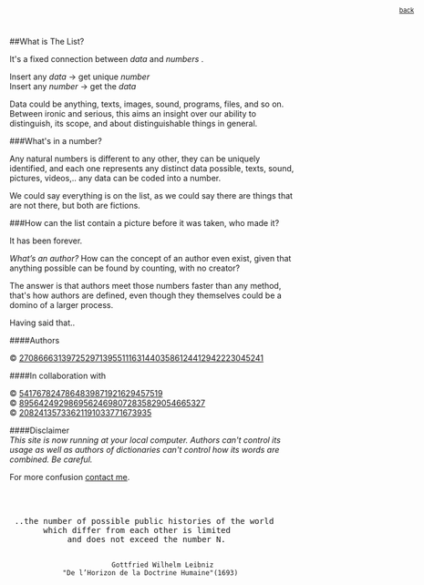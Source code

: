 <div style="position: fixed; top: 1em; right: 2em; text-align:right; font-size:.8em;">
<a href="javascript:history.back();" class="linkMyPages" title="&#8469;">back</a></div>
</div>

<link rel="shortcut icon" href="img/favicon.ico"/>        
<link href="css/theliststyle.css" rel="stylesheet" type="text/css">

<link href="http://fonts.googleapis.com/css?family=Open+Sans:400italic,400,700|Merriweather:400,300,300italic,700,700italic,400italic" rel="stylesheet" type="text/css"/>
   
##What is The List? 

It's a fixed connection between *data* and *numbers* .

Insert any *data* &#8594; get unique *number*  
Insert any *number* &#8594; get the *data*

Data could be anything, texts, images, sound, programs, files, and so on. Between ironic and serious, this aims an insight over our ability to distinguish, its scope, and about distinguishable things in general. 



###What's in a number? 

Any natural numbers is different to any other, they can be uniquely identified, and each one represents any distinct data possible, texts, sound, pictures, videos,.. any data can be coded into a number.

We could say everything is on the list, as we could say there are things that are not there, but both are fictions.


###How can the list contain a picture before it was taken, who made it?

It has been forever.

*What’s an author?* How can the concept of an author even exist, given that anything possible can be found by counting, with no creator?  
   
The answer is that authors meet those numbers faster than any method, that's how authors are defined, even though they themselves could be a domino of a larger process.

Having said that..

####Authors


© [27086663139725297139551116314403586124412942223045241](./index.html?id=27086663139725297139551116314403586124412942223045241 "27086663139725297139551116314403586124412942223045241")

####In collaboration with 
  
© [5417678247864839871921629457519](./index.html?id=5417678247864839871921629457519 "5417678247864839871921629457519")  
© [89564249298695624698072835829054665327](./index.html?id=89564249298695624698072835829054665327)  
© [20824135733621191033771673935](./index.html?id=20824135733621191033771673935 "20824135733621191033771673935")




####Disclaimer    
*This site is now running at your local computer.  Authors can't control its usage as well as authors of dictionaries can't control how its words are combined. Be careful.*

  

For more confusion [contact me](./index.html?id=152575330250725041842718167543100159816576490762093).




<br>
<pre>	
 ..the number of possible public histories of the world
       which differ from each other is limited
            and does not exceed the number N.



                             Gottfried Wilhelm Leibniz 
                 "De l’Horizon de la Doctrine Humaine"(1693)     

</pre>    

<br><br><br><br><br>